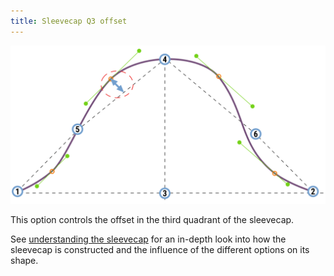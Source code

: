 ```yaml
---
title: Sleevecap Q3 offset
---
```


![The offset in the third quarter of the sleevecap](./sleevecapq3offset.svg)

This option controls the offset in the third quadrant of the sleevecap.

<Tip>

See [understanding the sleevecap](/docs/patterns/brian/options#understanding-the-sleevecap) for an in-depth look into how the sleevecap is constructed and the influence of the different options on its shape.

</Tip>